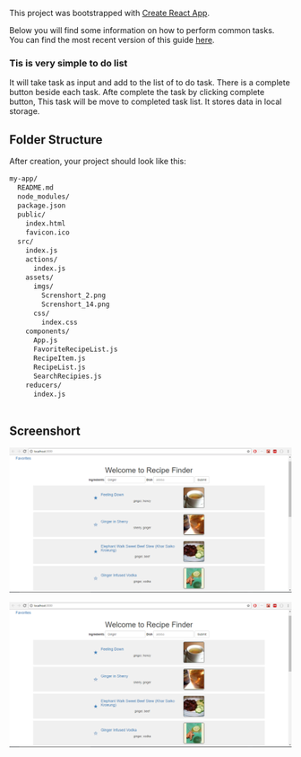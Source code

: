 This project was bootstrapped with [Create React App](https://github.com/facebookincubator/create-react-app).

Below you will find some information on how to perform common tasks.<br>
You can find the most recent version of this guide [here](https://github.com/facebookincubator/create-react-app/blob/master/packages/react-scripts/template/README.md).

### Tis is very simple to do list
It will take task as input and add to the list of to do task. There is a complete button beside each task. Afte complete the
task by clicking complete button, This task will be move to completed task list. It stores data in local storage.

## Folder Structure

After creation, your project should look like this:

```
my-app/
  README.md
  node_modules/
  package.json
  public/
    index.html
    favicon.ico
  src/
    index.js
    actions/
      index.js
    assets/
      imgs/
        Screnshort_2.png
        Screnshort_14.png
      css/
        index.css
    components/
      App.js
      FavoriteRecipeList.js
      RecipeItem.js
      RecipeList.js
      SearchRecipies.js
    reducers/
      index.js
    
```

## Screenshort

![Screenshort](https://raw.githubusercontent.com/jakarea/react-recipe-finder/master/src/assets/imgs/Screenshot_2.png)

![Screenshort](https://raw.githubusercontent.com/jakarea/react-recipe-finder/master/src/assets/imgs/Screenshot_2.png)
